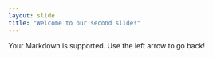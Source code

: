 ```yaml
---
layout: slide
title: "Welcome to our second slide!"
---
```

Your Markdown is supported.
Use the left arrow to go back!
